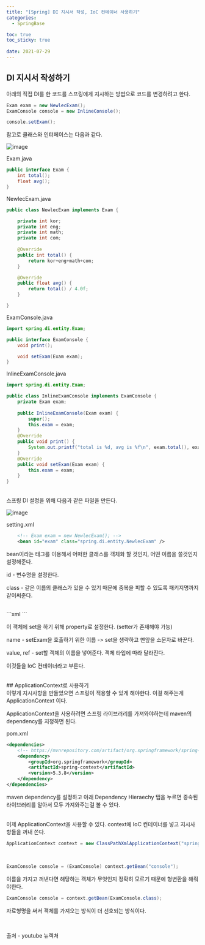 ```yaml
---
title: "[Spring] DI 지시서 작성, IoC 컨테이너 사용하기"
categories:
  - SpringBase

toc: true
toc_sticky: true
 
date: 2021-07-29
---
```


## DI 지시서 작성하기

아래의 직접 DI를 한 코드를 스프링에게 지시하는 방법으로 코드를 변경하려고 한다.

```java
Exam exam = new NewlecExam();
ExamConsole console = new InlineConsole();

console.setExam();
```

참고로 클래스와 인터페이스는 다음과 같다.

![image](https://user-images.githubusercontent.com/36887393/127503825-db694d65-aed4-4f5a-8ed7-ae9299bf4e38.png)

Exam.java
```java
public interface Exam {
	int total();
	float avg();
}
```

NewlecExam.java
```java
public class NewlecExam implements Exam {

	private int kor;
	private int eng;
	private int math;
	private int com;
	
	@Override
	public int total() {
		return kor+eng+math+com;
	}

	@Override
	public float avg() {
		return total() / 4.0f;
	}

}
```

ExamConsole.java
```java
import spring.di.entity.Exam;

public interface ExamConsole {
	void print();

	void setExam(Exam exam);
}
```

InlineExamConsole.java
```java
import spring.di.entity.Exam;

public class InlineExamConsole implements ExamConsole {
	private Exam exam;
	
	public InlineExamConsole(Exam exam) {
		super();
		this.exam = exam;
	}
	@Override
	public void print() {
		System.out.printf("total is %d, avg is %f\n", exam.total(), exam.avg());
	}
	@Override
	public void setExam(Exam exam) {
		this.exam = exam;
	}
}
```
<br>
스프링 DI 설정을 위해 다음과 같은 파일을 만든다.

![image](https://user-images.githubusercontent.com/36887393/127504427-e4683ac0-d632-42c9-bc56-c84535683e86.png)

setting.xml
```xml
	<!-- Exam exam = new NewlecExam(); -->
	<bean id="exam" class="spring.di.entity.NewlecExam" />
```

bean이라는 태그를 이용해서 어떠한 클래스를 객체화 할 것인지, 어떤 이름을 쓸것인지 설정해준다.

id - 변수명을 설정한다.

class - 같은 이름의 클래스가 있을 수 있기 때문에 중복을 피할 수 있도록 패키지명까지 같이써준다.

<br>
```xml
  <!-- ExamConsole console = new InlineExamConsole(); -->
	<bean id="console" class="spring.di.ui.InlineExamConsole" >
		<!-- console.setExam(exam); -->
		<property name="exam" ref="exam" />
	</bean>
```

이 객체에 set을 하기 위해 property로 설정한다. (setter가 존재해야 가능)

name - setExam을 호출하기 위한 이름 -> set을 생략하고 맨앞을 소문자로 바꾼다.

value, ref - set할 객체의 이름을 넣어준다. 객체 타입에 따라 달라진다.

이것들을 IoC 컨테이너라고 부른다.

<br>
## ApplicationContext로 사용하기

<br>
이렇게 지시사항을 만들었으면 스프링이 적용할 수 있게 해야한다. 이걸 해주는게 ApplicationContext 이다.

ApplicationContext을 사용하려면 스프링 라이브러리를 가져와야하는데 maven의 dependency를 지정하면 된다.

pom.xml
```xml
<dependencies>
  	<!-- https://mvnrepository.com/artifact/org.springframework/spring-context -->
	<dependency>
	    <groupId>org.springframework</groupId>
	    <artifactId>spring-context</artifactId>
	    <version>5.3.8</version>
	</dependency>
</dependencies>
```

maven dependency를 설정하고 아래 Dependency Hieraechy 탭을 누르면 종속된 라이브러리를 알아서 모두 가져와주는걸 볼 수 있다.

<br>
이제 ApplicationContext을 사용할 수 있다. context에 IoC 컨테이너를 넣고 지시사항들을 꺼내 쓴다.

```java
ApplicationContext context = new ClassPathXmlApplicationContext("spring/di/setting.xml");
```

<br>

```java
ExamConsole console = (ExamConsole) context.getBean("console");
```
이름을 가지고 꺼낸다면 해당하는 객체가 무엇인지 정확히 모르기 때문에 형변환을 해줘야한다.

```java
ExamConsole console = context.getBean(ExamConsole.class);
```
자료형명을 써서 객체를 가져오는 방식이 더 선호되는 방식이다.

<br>

출처 - youtube 뉴렉처